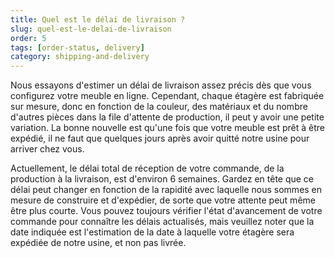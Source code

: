 ```yaml
---
title: Quel est le délai de livraison ?
slug: quel-est-le-delai-de-livraison
order: 5
tags: [order-status, delivery]
category: shipping-and-delivery
---
```


Nous essayons d'estimer un délai de livraison assez précis dès que vous configurez votre meuble en ligne. Cependant, chaque étagère est fabriquée sur mesure, donc en fonction de la couleur, des matériaux et du nombre d'autres pièces dans la file d'attente de production, il peut y avoir une petite variation. La bonne nouvelle est qu'une fois que votre meuble est prêt à être expédié, il ne faut que quelques jours après avoir quitté notre usine pour arriver chez vous.

Actuellement, le délai total de réception de votre commande, de la production à la livraison, est d'environ 6 semaines. Gardez en tête que ce délai peut changer en fonction de la rapidité avec laquelle nous sommes en mesure de construire et d'expédier, de sorte que votre attente peut même être plus courte. Vous pouvez toujours vérifier l'état d'avancement de votre commande pour connaître les délais actualisés, mais veuillez noter que la date indiquée est l'estimation de la date à laquelle votre étagère sera expédiée de notre usine, et non pas livrée.
